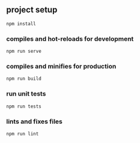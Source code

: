 ## project setup

```
npm install
```

### compiles and hot-reloads for development

```
npm run serve
```

### compiles and minifies for production

```
npm run build
```

### run unit tests

```
npm run tests
```

### lints and fixes files

```
npm run lint
```
